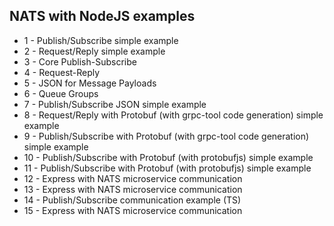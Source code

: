 ## NATS with NodeJS examples

- 1 - Publish/Subscribe simple example
- 2 - Request/Reply simple example
- 3 - Core Publish-Subscribe
- 4 - Request-Reply
- 5 - JSON for Message Payloads
- 6 - Queue Groups
- 7 - Publish/Subscribe JSON simple example
- 8 - Request/Reply with Protobuf (with grpc-tool code generation) simple example
- 9 - Publish/Subscribe with Protobuf (with grpc-tool code generation) simple example
- 10 - Publish/Subscribe with Protobuf (with protobufjs) simple example
- 11 - Publish/Subscribe with Protobuf (with protobufjs) simple example
- 12 - Express with NATS microservice communication
- 13 - Express with NATS microservice communication
- 14 - Publish/Subscribe communication example (TS)
- 15 - Express with NATS microservice communication
